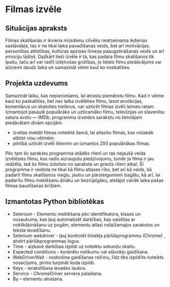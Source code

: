 # Filmas izvēle
## Situācijas apraksts
Filmas skatīšanās ir ikviena mūsdienu cilvēka neatņemama ikdienas sastāvdaļa, tas ir ne tikai laika pavadīšanas veids, bet arī motivācijas, personības attīstības, kultūras apziņas līmeņa paaugstināšanas veids un arī emociju lādiņš. Dažkārt tieši izvēle ir tā, kas padara filmu skatīšanos tik īpašu, taču arī var radīt izšķirošas grūtības, jo lielais filmu piedāvājums var aizņemt daudz laika un samazināt vēlmi kaut ko noskatīties.
## Projekta uzdevums
Samazināt laiku, kas nepieciešams, lai atrastu piemērotu filmu. Kad ir vēlme kaut ko paskatīties, bet nav laika izvēlēties filmu, lasot anotācijas, komentārus un skatoties treilerus, var uzticēt filmas izvēli laimes ratam. Izmantojot pasaulē populārāko un uzticamāko filmu, televīzijas un slavenību satura avotu — IMDb, programma izveidos sarakstu no lietotājam piedāvātam divām opcijām:
- izvēlas meklēt filmas noteiktā žanrā, lai atlasītu filmas, kas vislabāk atbilst viņu vēlmēm;
- pilnībā uzticēt izvēli liktenim un izmantos 250 populārākas filmas.

Pēc tam šo sarakstu programma ielādēs ritenī un tas nejaušā veida izvēlēsies filmu, kas radīs aizraujošu piedzīvojumu, tomēr ja filma ir jau redzēta, tad šo filmu izdzēsis no saraksta un griezis riteni atkal. Šī programma ir veidota ne tikai kā filmu atlases rīks, bet arī kā veids, kā padarīt filmu skatīšanos vieglu, jautru un pārsteigumiem bagātu, kā arī, lai padarītu filmu meklēšanu ātrāku un bezrūpīgāku, atstājot vairāk laika pašas filmas baudīšanas brīžiem.

## Izmantotas Python bibliotēkas
- Selenium - Elementu meklēšana pēc identifikatora, klases un nosaukuma, kas ļauj automatizēt darbības, kas saistītas ar noklikšķināšanu uz pogām, elementu atlasi nolaižamajos sarakstos un teksta ievadīšanu.
- Selenium webdriver - ļauj kontrolēt tīmekļa pārlūkprogrammu (Chrome) , atvērt pārlūkprogrammas logus.
- Time - aizkavē darbības izpildi uz noteiktu sekunžu skaitu.
- Expected conditions – konkrētu notikumu vai stāvokļu gaidīšana.
- WebDriverWait - nodrošina gaidīšanas režīmu, līdz tiks izpildīts noteikts nosacījums, pirms turpināt koda izpildi.
- Keys - ierakstīšana ievades laukos.
- Service - ChromeDriver servera palaišana.
- By – elementu atrašana.
